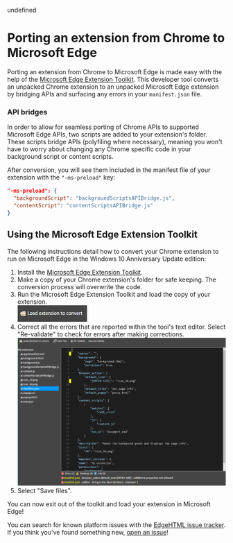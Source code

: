 undefined
# Porting an extension from Chrome to Microsoft Edge

Porting an extension from Chrome to Microsoft Edge is made easy with the help of the
[Microsoft Edge Extension Toolkit](https://www.microsoft.com/store/p/microsoft-edge-extension-toolkit/9nblggh4txvb). This developer tool converts an unpacked Chrome extension to an unpacked Microsoft Edge extension by bridging APIs and surfacing any errors in your `manifest.json` file.


### API bridges
In order to allow for seamless porting of Chrome APIs to supported Microsoft Edge APIs, two scripts are added to your extension's folder. These scripts bridge APIs (polyfiling where necessary), meaning you won't have to worry about changing any Chrome specific code in your background script or content scripts.

After conversion, you will see them included in the manifest file of your extension with the `"-ms-preload"` key:
```json
"-ms-preload": {
  "backgroundScript": "backgroundScriptsAPIBridge.js",
  "contentScript": "contentScriptsAPIBridge.js"
}
```

## Using the Microsoft Edge Extension Toolkit
The following instructions detail how to convert your Chrome extension to run on Microsoft Edge in the Windows 10 Anniversary Update edition:

1. Install the [Microsoft Edge Extension Toolkit](https://www.microsoft.com/store/p/microsoft-edge-extension-toolkit/9nblggh4txvb).
2. Make a copy of your Chrome extension's folder for safe keeping. The conversion process will overwrite the code. 
3. Run the Microsoft Edge Extension Toolkit and load the copy of your extension.  
 ![load extension button](./../media/save-folder.png)
4. Correct all the errors that are reported within the tool's text editor. Select "Re-validate" to check for errors after making corrections.  
 ![extension-toolkit finding errors](./../media/extension-toolkit.png)
5. Select "Save files".

You can now exit out of the toolkit and load your extension in Microsoft Edge! 

You can search for known platform issues with the [EdgeHTML issue tracker](http://issues.microsoftedge.com). If you think you've found something new, [open an issue](https://developer.microsoft.com/en-us/microsoft-edge/platform/issues/new/)!
